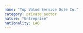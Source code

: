 ```yaml
---
name: "Top Value Service Sole Co."
category: private_sector
nature: "Entreprise"
nationality: LAO
---
```

    